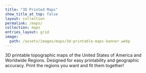 ```yaml
---
title: "3D Printed Maps"
show_title_at_top: false
layout: collection
permalink: /maps/
collection: maps
entries_layout: grid
image: 
  path: /assets/images/maps/3d-printable-maps-banner.webp
---
```


3D printable topographic maps of the United States of America and Worldwide Regions. Designed for easy printability and geographic accuracy. Print the regions you want and fit them together!
